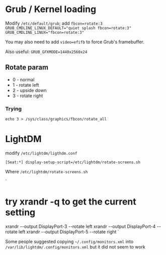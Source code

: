 
# Grub / Kernel loading


Modify `/etc/default/grub`; add `fbcon=rotate:3`
`
GRUB_CMDLINE_LINUX_DEFAULT="quiet splash fbcon=rotate:3"
GRUB_CMDLINE_LINUX="fbcon=rotate:3"
`

You may also need to add `video=efifb` to force Grub's framebuffer.

Also useful:
`
GRUB_GFXMODE=1440x2560x24
`

## Rotate param
- 0 - normal
- 1 - rotate left
- 2 - upside down
- 3 - rotate right

### Trying

`
echo 3 > /sys/class/graphics/fbcon/rotate_all
`

# LightDM

modify `/etc/lightdm/ligthdm.conf`

`
[Seat:*]
display-setup-script=/etc/lightdm/rotate-screens.sh
`

Where `/etc/lightdm/rotate-screens.sh`

`
# try xrandr -q to get the current setting

xrandr --output DisplayPort-3 --rotate left
xrandr --output DisplayPort-4 --rotate left
xrandr --output DisplayPort-5 --rotate right
`


Some people suggested copying `~/.config/monitors.xml` into `/var/lib/lightdm/.config/monitors.xml` but it did not seem to work
